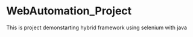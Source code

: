 # WebAutomation_Project
This is project demonstarting hybrid framework using selenium with java 



